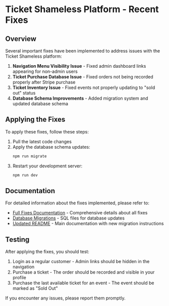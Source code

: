 # Ticket Shameless Platform - Recent Fixes

## Overview

Several important fixes have been implemented to address issues with the Ticket Shameless platform:

1. **Navigation Menu Visibility Issue** - Fixed admin dashboard links appearing for non-admin users
2. **Ticket Purchase Database Issue** - Fixed orders not being recorded properly after Stripe purchase
3. **Ticket Inventory Issue** - Fixed events not properly updating to "sold out" status
4. **Database Schema Improvements** - Added migration system and updated database schema

## Applying the Fixes

To apply these fixes, follow these steps:

1. Pull the latest code changes
2. Apply the database schema updates:
   ```bash
   npm run migrate
   ```
3. Restart your development server:
   ```bash
   npm run dev
   ```

## Documentation

For detailed information about the fixes implemented, please refer to:

- [Full Fixes Documentation](./docs/FIXES.md) - Comprehensive details about all fixes
- [Database Migrations](./supabase/migrations/) - SQL files for database updates
- [Updated README](./README.md) - Main documentation with new migration instructions

## Testing

After applying the fixes, you should test:

1. Login as a regular customer - Admin links should be hidden in the navigation
2. Purchase a ticket - The order should be recorded and visible in your profile
3. Purchase the last available ticket for an event - The event should be marked as "Sold Out"

If you encounter any issues, please report them promptly.
